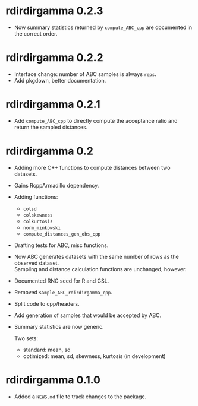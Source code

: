 # rdirdirgamma 0.2.3

* Now summary statistics returned by `compute_ABC_cpp` are documented in the correct order.

# rdirdirgamma 0.2.2

* Interface change: number of ABC samples is always `reps`.
* Add pkgdown, better documentation.

# rdirdirgamma 0.2.1

* Add `compute_ABC_cpp` to directly compute the acceptance ratio and return the sampled distances.

# rdirdirgamma 0.2

* Adding more C++ functions to compute distances between two datasets.
* Gains RcppArmadillo dependency.
* Adding functions:
   - `colsd`
   - `colskewness`
   - `colkurtosis`
   - `norm_minkowski`
   - `compute_distances_gen_obs_cpp`
* Drafting tests for ABC, misc functions.
* Now ABC generates datasets with the same number of rows as the observed dataset.   
  Sampling and distance calculation functions are unchanged, however.
* Documented RNG seed for R and GSL.


* Removed `sample_ABC_rdirdirgamma_cpp`.
* Split code to cpp/headers.

* Add generation of samples that would be accepted by ABC.

* Summary statistics are now generic.

  Two sets:
  - standard: mean, sd
  - optimized: mean, sd, skewness, kurtosis (in development)

# rdirdirgamma 0.1.0

* Added a `NEWS.md` file to track changes to the package.
